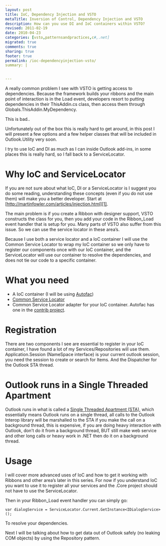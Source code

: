 ```yaml
---
layout: post
title: IoC, Dependency Injection and VSTO
metaTitle: Inversion of Control, Dependency Injection and VSTO
description: How can you use DI and IoC containers within VSTO?
revised: 2011-02-19
date: 2010-04-23
categories: [vsto,patternsandpractices,c#,.net]
migrated: true
comments: true
sharing: true
footer: true
permalink: /ioc-dependencyinjection-vsto/
summary: | 
  

---
```

A really common problem I see with VSTO is getting access to dependencies. Because the framework builds your ribbons and the main point of interaction is in the Load event, developers resort to putting dependencies in their ThisAddin.cs class, then access them through Globals.ThisAddin.MyDependency.

This is bad..

Unfortunately out of the box this is really hard to get around, in this post I will present a few options and a few helper classes that will be included in Outlook.Utility very soon.

I try to use IoC and DI as much as I can inside Outlook add-ins, in some places this is really hard, so I fall back to a ServiceLocator.
<!-- more -->
<h1>Why IoC <strong>and</strong> ServiceLocator</h1>

If you are not sure about what IoC, DI or a ServiceLocator is I suggest you do some reading, understanding these concepts (even if you do not use them) will make you a better developer. Start at [http://martinfowler.com/articles/injection.html][1].

The main problem is if you create a Ribbon with designer support, VSTO constructs the class for you, then you add your code in the Ribbon_Load event handler that is setup for you. Many parts of VSTO also suffer from this issue. So we can use the service locator in these area’s.

Because I use both a service locator and a IoC container I will use the Common Service Locator to wrap my IoC container so we only have to register our components once with our IoC container, and the ServiceLocator will use our container to resolve the dependencies, and does not tie our code to a specific container.

<h1>What you need</h1>

 - A IoC container (I will be using [Autofac][2])
 - [Common Service Locator][3]
 - Common Service Locator adapter for your IoC container. Autofac has one in the [contrib project][4].

<h1>Registration</h1>
There are two components I see are essential to register in your IoC container, I have found a lot of my Services/Repositories will use them. Application.Session (NameSpace interface) is your current outlook session, you need the session to create or search for Items. And the Dispatcher for the Outlook STA thread.

<h1>Outlook runs in a Single Threaded Apartment</h1>

Outlook runs in what is called a [Single Threaded Apartment (STA)][5], which essentially means Outlook runs on a single thread, all calls to the Outlook Interop library will be marshalled to the STA if you make the call on a background thread, this is expensive, if you are doing heavy interaction with Outlook, don’t do it from a background thread, BUT still make web service and other long calls or heavy work in .NET then do it on a background thread.

<h1>Usage</h1>
I will cover more advanced uses of IoC and how to get it working with Ribbons and other area’s later in this series. For now if you understand IoC you want to use it to register all your services and the .Core project should not have to use the ServiceLocator.

Then in your Ribbon_Load event handler you can simply go:

    var dialogService = ServiceLocator.Current.GetInstance<IDialogService>();

To resolve your dependencies.

Next I will be talking about how to get data out of Outlook safely (no leaking COM objects) by using the Repository pattern.

  [1]: http://martinfowler.com/articles/injection.html
  [2]: http://code.google.com/p/autofac/
  [3]: http://commonservicelocator.codeplex.com/
  [4]: http://code.google.com/p/autofac/downloads/list
  [5]: http://msdn.microsoft.com/en-us/library/ms680112(VS.85).aspx

